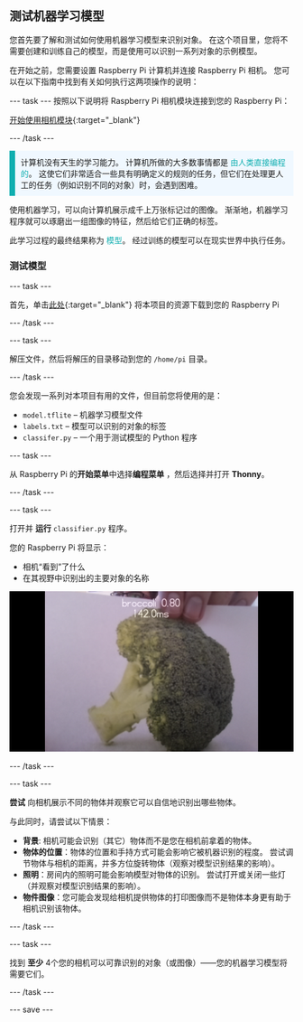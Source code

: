 ## 测试机器学习模型

您首先要了解和测试如何使用机器学习模型来识别对象。 在这个项目里，您将不需要创建和训练自己的模型，而是使用可以识别一系列对象的示例模型。

在开始之前，您需要设置 Raspberry Pi 计算机并连接 Raspberry Pi 相机。 您可以在以下指南中找到有关如何执行这两项操作的说明：

--- task --- 按照以下说明将 Raspberry Pi 相机模块连接到您的 Raspberry Pi：

[开始使用相机模块](https://projects.raspberrypi.org/en/projects/getting-started-with-picamera){:target="_blank"}

--- /task ---

<p style="border-left: solid; border-width:10px; border-color: #0faeb0; background-color: aliceblue; padding: 10px;">
计算机没有天生的学习能力。 计算机所做的大多数事情都是 <span style="color: #0faeb0">由人类直接编程的</span>。 这使它们非常适合一些具有明确定义的规则的任务，但它们在处理更人工的任务（例如识别不同的对象）时，会遇到困难。

使用机器学习，可以向计算机展示成千上万张标记过的图像。 渐渐地，机器学习程序就可以琢磨出一组图像的特征，然后给它们正确的标签。

此学习过程的最终结果称为 <span style="color: #0faeb0">模型</span>。 经过训练的模型可以在现实世界中执行任务。 
</p>

### 测试模型

--- task ---

 首先，单击[此处](http://rpf.io/p/zh-CN/robot-face-go){:target="_blank"} 将本项目的资源下载到您的 Raspberry Pi

 --- /task ---

 --- task ---

 解压文件，然后将解压的目录移动到您的 `/home/pi` 目录。

 --- /task ---

 您会发现一系列对本项目有用的文件，但目前您将使用的是：

 - `model.tflite` – 机器学习模型文件
 - `labels.txt` – 模型可以识别的对象的标签
 - `classifer.py` – 一个用于测试模型的 Python 程序

--- task ---

从 Raspberry Pi 的**开始菜单**中选择**编程菜单** ，然后选择并打开 **Thonny**。

 --- /task ---

--- task ---

打开并 **运行** `classifier.py` 程序。

您的 Raspberry Pi 将显示：
+ 相机“看到”了什么
+ 在其视野中识别出的主要对象的名称

 ![显示正在运行的识别器项目的图像。](images/classifier.png)

--- /task ---

--- task ---

 **尝试** 向相机展示不同的物体并观察它可以自信地识别出哪些物体。

 与此同时，请尝试以下情景：
   - **背景**: 相机可能会识别（其它）物体而不是您在相机前拿着的物体。
   - **物体的位置**：物体的位置和手持方式可能会影响它被机器识别的程度。 尝试调节物体与相机的距离，并多方位旋转物体（观察对模型识别结果的影响）。
   - **照明**：房间内的照明可能会影响模型对物体的识别。 尝试打开或关闭一些灯（并观察对模型识别结果的影响）。
   - **物件图像**：您可能会发现给相机提供物体的打印图像而不是物体本身更有助于相机识别该物体。

--- /task ---

--- task ---

找到 **至少** 4个您的相机可以可靠识别的对象（或图像）——您的机器学习模型将需要它们。

--- /task ---

--- save ---
